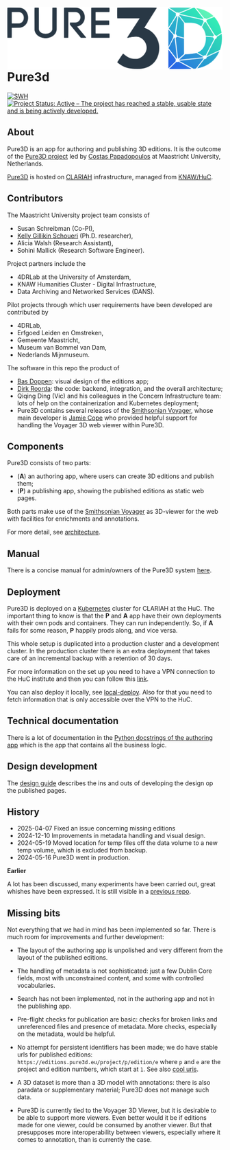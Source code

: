 <img src="/logos/logo_pure3d.png" align="left"/>

# Pure3d

[![SWH](https://archive.softwareheritage.org/badge/origin/https://github.com/CLARIAH/pure3dx/)](https://archive.softwareheritage.org/browse/origin/?origin_url=https://github.com/CLARIAH/pure3dx)
[![Project Status: Active – The project has reached a stable, usable state and is being actively developed.](https://www.repostatus.org/badges/latest/active.svg)](https://www.repostatus.org/#active)

## About

Pure3D is an app for authoring and publishing 3D editions.
It is the outcome of the
[Pure3D project](https://pure3d.eu/)
led by
[Costas Papadopoulos](https://www.maastrichtuniversity.nl/cp-papadopoulos)
at Maastricht University, Netherlands.

[Pure3D](https://editions.pure3d.eu)
is hosted on
[CLARIAH](https://www.clariah.nl)
infrastructure, managed from
[KNAW/HuC](https://di.huc.knaw.nl/home-en.html).

## Contributors

The Maastricht University project team
consists of

*   Susan Schreibman (Co-PI),
*   [Kelly Gillikin Schoueri](https://www.maastrichtuniversity.nl/km-gillikin-schoueri)
    (Ph.D. researcher),
*   Alicia Walsh (Research Assistant),
*   Sohini Mallick (Research Software Engineer).

Project partners include the

*   4DRLab at the University of Amsterdam,
*   KNAW Humanities Cluster - Digital Infrastructure,
*   Data Archiving and Networked Services (DANS).

Pilot projects through which user requirements have
been developed are contributed by

*   4DRLab,
*   Erfgoed Leiden en Omstreken,
*   Gemeente Maastricht,
*   Museum van Bommel van Dam,
*   Nederlands Mijnmuseum.

The software in this repo the product of

*   [Bas Doppen](https://pure.knaw.nl/portal/en/persons/bas-doppen):
    visual design of the editions app;
*   [Dirk Roorda](https://github.com/dirkroorda):
    the code: backend, integration, and the overall architecture;
*   Qiqing Ding (Vic) and his colleagues in the Concern Infrastructure team:
    lots of help on the containerization and Kubernetes deployment;
*   Pure3D contains several releases of the
    [Smithsonian Voyager](https://github.com/Smithsonian/dpo-voyager),
    whose main developer is
    [Jamie Cope](https://github.com/gjcope) who provided helpful support
    for handling the Voyager 3D web viewer within Pure3D.

## Components

Pure3D consists of two parts:

*   (**A**) an authoring app, where users can create 3D editions and publish them;
*   (**P**) a publishing app, showing the published editions as static web pages.

Both parts make use of the
[Smithsonian Voyager](https://github.com/Smithsonian/dpo-voyager)
as 3D-viewer for the web with facilities for enrichments and annotations.

For more detail, see
[architecture](docs/architecture.md).

## Manual

There is a concise manual for admin/owners of the Pure3D system
[here](docs/manual-admin.md).

## Deployment

Pure3D is deployed on a
[Kubernetes](https://kubernetes.io/docs/home/)
cluster for CLARIAH at the HuC.
The important thing to know is that the **P** and **A** app have their own deployments
with their own pods and containers. They can run independently.
So, if **A** fails for some reason, **P** happily prods along, and vice versa.

This whole setup is duplicated into a production cluster and a development cluster.
In the production cluster there is an extra deployment that takes care of an incremental
backup with a retention of 30 days.

For more information on the set up you need to have a VPN connection to the HuC
institute and then you can follow this
[link](https://code.huc.knaw.nl/pure3d/pure3d-config).

You can also deploy it locally, see [local-deploy](docs/local-deploy.md). Also for that
you need to fetch information that is only accessible over the VPN to the HuC.

## Technical documentation

There is a lot of documentation in the
[Python docstrings of the authoring app](https://clariah.github.io/pure3dx/control/index.html)
which is the app that contains all the business logic.

## Design development

The [design guide](docs/design.md) describes the ins and outs of developing the design
op the published pages.

## History

*   2025-04-07 Fixed an issue concerning missing editions
*   2024-12-10 Improvements in metadata handling and visual design.
*   2024-05-19 Moved location for temp files off the data volume to a new temp volume,
    which is excluded from backup.
*   2024-05-16 Pure3D went in production.

**Earlier**

A lot has been discussed, many experiments have been carried out,
great whishes have been expressed. It is still visible in a
[previous repo](https://github.com/CLARIAH/pure3d).

## Missing bits

Not everything that we had in mind has been implemented so far. There is much room
for improvements and further development:

*   The layout of the authoring app is unpolished and very different from the layout
    of the published editions.

*   The handling of metadata is not sophisticated: just a few Dublin Core
    fields, most with unconstrained content, and some with controlled vocabularies.

*   Search has not been implemented, not in the authoring app and not in the publishing
    app.

*   Pre-flight checks for publication are basic: checks for broken links and
    unreferenced files and presence of metadata. More checks, especially on the
    metadata, would be helpful.

*   No attempt for persistent identifiers has been made; we do have stable urls for
    published editions: `https://editions.pure3d.eu/project/p/edition/e` where `p` and
    `e` are the project and edition numbers, which start at `1`.
    See also
    [cool uris](https://www.w3.org/Provider/Style/URI).

*   A 3D dataset is more than a 3D model with annotations: there is also paradata or
    supplementary material; Pure3D does not manage such data.

*   Pure3D is currently tied to the Voyager 3D Viewer, but it is desirable to be able
    to support more viewers. Even better would it be if editions made for one viewer,
    could be consumed by another viewer. But that presupposes more interoperability
    between viewers, especially where it comes to annotation, than is currently the
    case.
